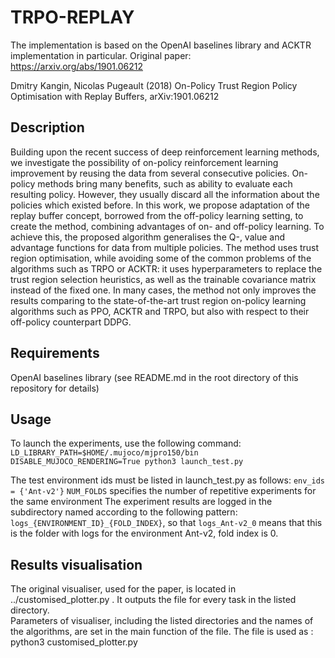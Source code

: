 # TRPO-REPLAY
The implementation is based on the OpenAI baselines library and ACKTR implementation in particular. 
Original paper: https://arxiv.org/abs/1901.06212

Dmitry Kangin, Nicolas Pugeault (2018) On-Policy Trust Region Policy Optimisation with Replay Buffers, arXiv:1901.06212

## Description

Building upon the recent success of deep reinforcement learning methods, we investigate the possibility of on-policy reinforcement learning improvement by reusing the data from several consecutive policies. On-policy methods bring many benefits, such as ability to evaluate each resulting policy. However, they usually discard all the information about the policies which existed before. In this work, we propose adaptation of the replay buffer concept, borrowed from the off-policy learning setting, to create the method, combining advantages of on- and off-policy learning. To achieve this, the proposed algorithm generalises the Q-, value and advantage functions for data from multiple policies. The method uses trust region optimisation, while avoiding some of the common problems of the algorithms such as TRPO or ACKTR: it uses hyperparameters to replace the trust region selection heuristics, as well as  the trainable covariance matrix instead of the fixed one. In many cases, the method not only improves the results comparing to the state-of-the-art trust region on-policy learning algorithms such as PPO, ACKTR and TRPO, but also with respect to their off-policy counterpart DDPG.  

## Requirements
 OpenAI baselines library (see README.md in the root directory of this repository for details)
## Usage
To launch the experiments, use the following command: ```LD_LIBRARY_PATH=$HOME/.mujoco/mjpro150/bin DISABLE_MUJOCO_RENDERING=True python3 launch_test.py```

The test environment ids must be listed in launch_test.py as follows: ```env_ids = {'Ant-v2'}```
```NUM_FOLDS``` specifies the number of repetitive experiments for the same environment
The experiment results are logged in the subdirectory named according to the following pattern:  ```logs_{ENVIRONMENT_ID}_{FOLD_INDEX}```, so that ```logs_Ant-v2_0``` means that this is the folder with logs for the environment Ant-v2, fold index is 0. 

## Results visualisation
The original visualiser, used for the paper, is located in ../customised_plotter.py . It outputs the file for every task in the listed directory.  
Parameters of visualiser, including the listed directories and the names of the algorithms, are set in the main function of the file. The file is used as : python3 customised_plotter.py

